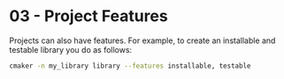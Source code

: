 # 03 - Project Features

Projects can also have features. For example, to create an installable and \
testable library you do as follows:

```bash
cmaker -n my_library library --features installable, testable
```
